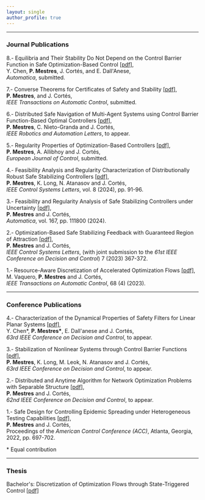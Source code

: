 ```yaml
---
layout: single
author_profile: true
---
```


---

### Journal Publications

8.- Equilibria and Their Stability Do Not Depend on the Control Barrier Function in Safe Optimization-Based Control [[pdf]](/assets/publications/final_YC_PM_Journal_Independence_of_CBF.pdf), <br />
Y. Chen, **P. Mestres**, J. Cortés, and E. Dall'Anese, <br />
*Automatica*, submitted.

7.- Converse Theorems for Certificates of Safety and Stability [[pdf]](/assets/publications/ConverseSafety.pdf), <br />
**P. Mestres**, and J. Cortés, <br />
*IEEE Transactions on Automatic Control*, submitted.

6.- Distributed Safe Navigation of Multi-Agent Systems using Control Barrier Function-Based Optimal Controllers [[pdf]](/assets/publications/DistributedCBFs-v2.pdf), <br />
**P. Mestres**, C. Nieto-Granda and J. Cortés, <br />
*IEEE Robotics and Automation Letters*, to appear.

5.- Regularity Properties of Optimization-Based Controllers [[pdf]](/assets/publications/RegularityPropertiesOptimizationBasedControllers2.pdf), <br />
**P. Mestres**, A. Allibhoy and J. Cortés, <br />
*European Journal of Control*, submitted.

4.- Feasibility Analysis and Regularity Characterization of Distributionally Robust Safe Stabilizing Controllers [[pdf]](/assets/publications/CLF-CBF-DRO.pdf), <br />
**P. Mestres**, K. Long, N. Atanasov and J. Cortés, <br />
*IEEE Control Systems Letters*, vol. 8 (2024), pp. 91-96.

3.- Feasibility and Regularity Analysis of Safe Stabilizing Controllers under Uncertainty [[pdf]](https://arxiv.org/pdf/2301.04603.pdf), <br />
**P. Mestres** and J. Cortés, <br />
*Automatica*, vol. 167, pp. 111800 (2024).

2.- Optimization-Based Safe Stabilizing Feedback with Guaranteed Region of Attraction [[pdf]](https://arxiv.org/pdf/2203.12550.pdf), <br />
**P. Mestres** and J. Cortés, <br />
*IEEE Control Systems Letters*, (with joint submission to the *61st IEEE Conference on Decision and Control*) 7 (2023) 367-372.

1.- Resource-Aware Discretization of Accelerated Optimization Flows [[pdf]](https://arxiv.org/abs/2009.09135), <br />
M. Vaquero, **P. Mestres** and J. Cortés, <br />
*IEEE Transactions on Automatic Control*, 68 (4) (2023).

---

### Conference Publications
4.- Characterization of the Dynamical Properties of Safety Filters for Linear Planar Systems [[pdf]](/assets/publications/cbfs_stabilization_arxiv.pdf), <br />
Y. Chen\*, **P. Mestres\***, E. Dall'anese and J. Cortés, <br />
*63rd IEEE Conference on Decision and Control*, to appear.

3.- Stabilization of Nonlinear Systems through Control Barrier Functions [[pdf]](/assets/publications/CDC-safety-filters-6pgs.pdf), <br />
**P. Mestres**, K. Long, M. Leok, N. Atanasov and J. Cortés, <br />
*63rd IEEE Conference on Decision and Control*, to appear.

2.- Distributed and Anytime Algorithm for Network Optimization Problems with Separable Structure [[pdf]](/assets/publications/2023f_DistributedAnytime.pdf), <br />
**P. Mestres** and J. Cortés, <br />
*62nd IEEE Conference on Decision and Control*, to appear.

1.- Safe Design for Controlling Epidemic Spreading under Heterogeneous Testing Capabilities [[pdf]](/assets/publications/2021_MeCo-acc.pdf), <br />
**P. Mestres** and J. Cortés, <br />
Proceedings of the *American Control Conference (ACC)*, Atlanta, Georgia, 2022, pp. 697-702.

\* Equal contribution

---

### Thesis

Bachelor's: Discretization of Optimization Flows through State-Triggered Control [[pdf]](assets/publications/memoria.pdf)
